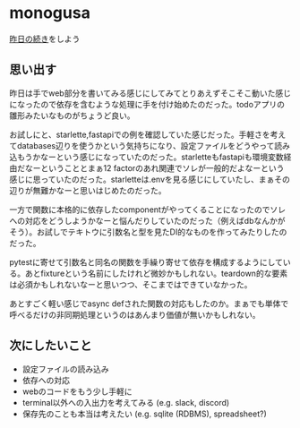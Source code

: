 # monogusa

[昨日の続き](../../20191214/example_monogusa/readme.md)をしよう

## 思い出す

昨日は手でweb部分を書いてみる感じにしてみてとりあえずそこそこ動いた感じになったので依存を含むような処理に手を付け始めたのだった。todoアプリの雛形みたいなものがちょうど良い。

お試しにと、starlette,fastapiでの例を確認していた感じだった。手軽さを考えてdatabases辺りを使うかという気持ちになり、設定ファイルをどうやって読み込もうかなーという感じになっていたのだった。starletteもfastapiも環境変数経由だなーということとまぁ12 factorのあれ関連でソレが一般的だよなーという感じに思っていたのだった。starletteは.envを見る感じにしていたし、まぁその辺りが無難かなーと思いはじめたのだった。

一方で関数に本格的に依存したcomponentがやってくることになったのでソレへの対応をどうしようかなーと悩んだりしていたのだった（例えばdbなんかがそう）。お試しでテキトウに引数名と型を見たDI的なものを作ってみたりしたのだった。

pytestに寄せて引数名と同名の関数を手繰り寄せて依存を構成するようにしている。あとfixtureという名前にしたけれど微妙かもしれない。teardown的な要素は必須かもしれないなーと思いつつ、そこまではできていなかった。

あとすごく軽い感じでasync defされた関数の対応もしたのか。まぁでも単体で呼べるだけの非同期処理というのはあんまり価値が無いかもしれない。

## 次にしたいこと

- 設定ファイルの読み込み
- 依存への対応
- webのコードをもう少し手軽に
- terminal以外への入出力を考えてみる (e.g. slack, discord)
- 保存先のことも本当は考えたい (e.g. sqlite (RDBMS), spreadsheet?)


